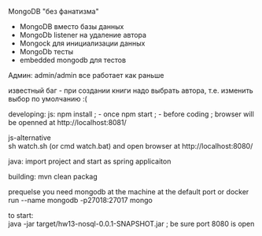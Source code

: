 MongoDB "без фанатизма"

* MongoDB вместо базы данных
* MongoDb listener на удаление автора
* Mongock для инициализации данных
* MongoDb тесты
* embedded mongodb для тестов

Админ: admin/admin
все работает как раньше

известный баг - при создании книги надо выбрать автора, т.е. изменить выбор по умолчанию :(

developing: 
  js:
	npm install ; - once
	npm start   ; - before coding
	; browser will be openned at http://localhost:8081/ 
	
  js-alternative 	
	sh watch.sh (or cmd watch.bat) and open browser at http://localhost:8080/
	 
  java: 
    import project and start as spring applicaiton

building:
  mvn clean packag
  
prequelse
	you need mongodb at the machine at the default port or 
	docker run --name mongodb -p27018:27017 mongo
  
to start:  
  java -jar target/hw13-nosql-0.0.1-SNAPSHOT.jar ; be sure port 8080 is open
  	
